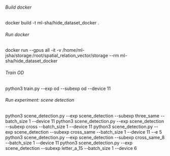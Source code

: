 
###### Build docker

docker build -t ml-sha/hide_dataset_docker .

###### Run docker

docker run --gpus all -it -v /home/ml-jsha/storage:/root/spatial_relation_vector/storage --rm ml-sha/hide_dataset_docker

###### Train OD

python3 train.py --exp od --subexp od --device 11

###### Run experiment: scene detection

python3 scene_detection.py --exp scene_detection --subexp three_same --batch_size 1 --device 11
python3 scene_detection.py --exp scene_detection --subexp cross --batch_size 1 --device 11
python3 scene_detection.py --exp scene_detection --subexp cross_same --batch_size 1 --device 11 --e 5
python3 scene_detection.py --exp scene_detection --subexp cross_same_8 --batch_size 1 --device 11
python3 scene_detection.py --exp scene_detection --subexp letter_a_15 --batch_size 1 --device 6


